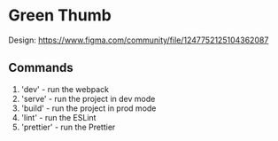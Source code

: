 # Green Thumb

Design: https://www.figma.com/community/file/1247752125104362087

## Commands

1. 'dev' - run the webpack
2. 'serve' - run the project in dev mode
3. 'build' - run the project in prod mode
4. 'lint' - run the ESLint
5. 'prettier' - run the Prettier
